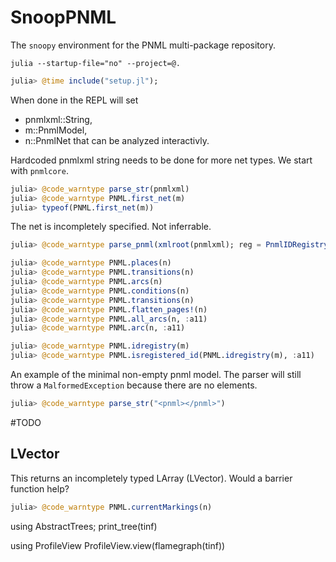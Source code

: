 # SnoopPNML

The `snoopy` environment for the PNML multi-package repository.

```shell
julia --startup-file="no" --project=@.
```

```julia
julia> @time include("setup.jl");
```

When done in the REPL will set
  * pnmlxml::String,
  * m::PnmlModel,
  * n::PnmlNet
that can be analyzed interactivly.

Hardcoded pnmlxml string needs to be done for more net types. We start with `pnmlcore`.

```julia
julia> @code_warntype parse_str(pnmlxml)
julia> @code_warntype PNML.first_net(m)
julia> typeof(PNML.first_net(m))
```
The net is incompletely specified. Not inferrable.

```julia
julia> @code_warntype parse_pnml(xmlroot(pnmlxml); reg = PnmlIDRegistry())
```

```julia
julia> @code_warntype PNML.places(n)
julia> @code_warntype PNML.transitions(n)
julia> @code_warntype PNML.arcs(n)
julia> @code_warntype PNML.conditions(n)
julia> @code_warntype PNML.transitions(n)
julia> @code_warntype PNML.flatten_pages!(n)
julia> @code_warntype PNML.all_arcs(n, :a11)
julia> @code_warntype PNML.arc(n, :a11)

julia> @code_warntype PNML.idregistry(m)
julia> @code_warntype PNML.isregistered_id(PNML.idregistry(m), :a11)
```

An example of the minimal non-empty pnml model. The parser will still throw a `MalformedException` because there are no <net> elements.

```julia
julia> @code_warntype parse_str("<pnml></pnml>")
```

#TODO

## LVector

This returns an incompletely typed LArray (LVector). Would a barrier function help?
```julia
julia> @code_warntype PNML.currentMarkings(n)
```


using AbstractTrees;
    print_tree(tinf)

using ProfileView
    ProfileView.view(flamegraph(tinf))
